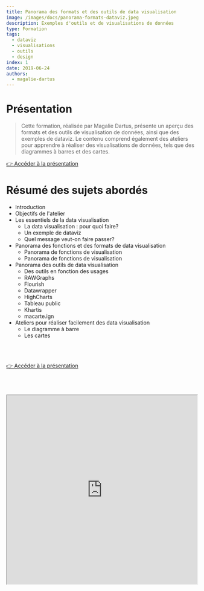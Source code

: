 ```yaml
---
title: Panorama des formats et des outils de data visualisation
image: /images/docs/panorama-formats-dataviz.jpeg
description: Exemples d'outils et de visualisations de données
type: Formation
tags:
  - dataviz
  - visualisations
  - outils
  - design
index: 1
date: 2019-06-24
authors:
  - magalie-dartus
--- 
```


# Présentation

> Cette formation, réalisée par Magalie Dartus, présente un aperçu des formats et des outils de visualisation de données, ainsi que des exemples de dataviz. Le contenu comprend également des ateliers pour apprendre à réaliser des visualisations de données, tels que des diagrammes à barres et des cartes.

<a href="https://datactivist.coop/dataweek/dataviz/#1" class="customButton">👉 Accéder à la présentation</a>

# Résumé des sujets abordés

- Introduction
- Objectifs de l'atelier
- Les essentiels de la data visualisation
    - La data visualisation : pour quoi faire?
    - Un exemple de dataviz
    - Quel message veut-on faire passer?
- Panorama des fonctions et des formats de data visualisation
    - Panorama de fonctions de visualisation
    - Panorama de fonctions de visualisation
- Panorama des outils de data visualisation
    - Des outils en fonction des usages
    - RAWGraphs
    - Flourish
    - Datawrapper
    - HighCharts
    - Tableau public
    - Khartis
    - macarte.ign
- Ateliers pour réaliser facilement des data visualisation
    - Le diagramme à barre
    - Les cartes

<br></br>

<a href="https://datactivist.coop/dataweek/dataviz/#1" class="customButton">👉 Accéder à la présentation</a>

<br></br>

<div class="responsiveIframe">
  <iframe
    width="100%"
    height="500"
    src="https://datactivist.coop/dataweek/dataviz/#1">
  </iframe>
</div>
